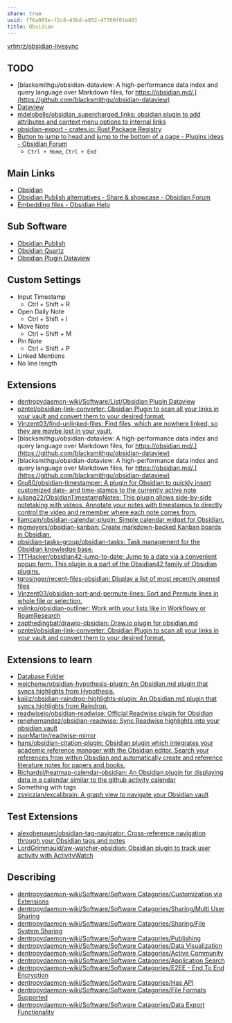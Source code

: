 ```yaml
---
share: true
uuid: f76a085e-f2c8-43bd-a852-47760f01e401
title: Obsidian
---
```

[vrtmrz/obsidian-livesync](https://github.com/vrtmrz/obsidian-livesync)

## TODO

* [blacksmithgu/obsidian-dataview: A high-performance data index and query language over Markdown files, for https://obsidian.md/.](https://github.com/blacksmithgu/obsidian-dataview)
* [Dataview](https://blacksmithgu.github.io/obsidian-dataview/)
* [mdelobelle/obsidian\_supercharged\_links: obsidian plugin to add attributes and context menu options to internal links](https://github.com/mdelobelle/obsidian_supercharged_links)
* [obsidian-export - crates.io: Rust Package Registry](https://crates.io/crates/obsidian-export)
* [Button to jump to head and jump to the bottom of a page - Plugins ideas - Obsidian Forum](https://forum.obsidian.md/t/button-to-jump-to-head-and-jump-to-the-bottom-of-a-page/18765)
	* `Ctrl + Home`, `Ctrl + End`
## Main Links

* [Obsidian](https://obsidian.md/)
* [Obsidian Publish alternatives - Share & showcase - Obsidian Forum](https://forum.obsidian.md/t/obsidian-publish-alternatives/22886)
* [Embedding files - Obsidian Help](https://help.obsidian.md/Linking+notes+and+files/Embedding+files)

## Sub Software

* [Obsidian Publish](/7e20362a-e34a-4158-9e39-9a902a082ccf)
* [Obsidian Quartz](/9b6bc4c9-4b11-46b9-a142-e6b4d84b8e92)
* [Obsidian Plugin Dataview](/15656536-0c67-42f0-898b-263e3287568d)

## Custom Settings

* Input Timestamp
	* Ctrl + Shift + R
* Open Daily Note
	* Ctrl + Shift + I
* Move Note
	* Ctrl + Shift + M
* Pin Note
	* Ctrl + Shift + P
* Linked Mentions
* No line length

## Extensions

* [dentropydaemon-wiki/Software/List/Obsidian Plugin Dataview](/undefined)
* [ozntel/obsidian-link-converter: Obsidian Plugin to scan all your links in your vault and convert them to your desired format.](https://github.com/ozntel/obsidian-link-converter)
* [Vinzent03/find-unlinked-files: Find files, which are nowhere linked, so they are maybe lost in your vault.](https://github.com/Vinzent03/find-unlinked-files)
* [blacksmithgu/obsidian-dataview: A high-performance data index and query language over Markdown files, for https://obsidian.md/.](https://github.com/blacksmithgu/obsidian-dataview)
* [blacksmithgu/obsidian-dataview: A high-performance data index and query language over Markdown files, for https://obsidian.md/.](https://github.com/blacksmithgu/obsidian-dataview)
* [Gru80/obsidian-timestamper: A plugin for Obsidian to quickly insert customized date- and time-stamps to the currently active note](https://github.com/Gru80/obsidian-timestamper)
* [juliang22/ObsidianTimestampNotes: This plugin allows side-by-side notetaking with videos. Annotate your notes with timestamps to directly control the video and remember where each note comes from.](https://github.com/juliang22/ObsidianTimestampNotes)
* [liamcain/obsidian-calendar-plugin: Simple calendar widget for Obsidian.](https://github.com/liamcain/obsidian-calendar-plugin)
* [mgmeyers/obsidian-kanban: Create markdown-backed Kanban boards in Obsidian.](https://github.com/mgmeyers/obsidian-kanban)
* [obsidian-tasks-group/obsidian-tasks: Task management for the Obsidian knowledge base.](https://github.com/obsidian-tasks-group/obsidian-tasks)
* [TfTHacker/obsidian42-jump-to-date: Jump to a date via a convenient popup form. This plugin is a part of the Obsidian42 family of Obsidian plugins.](https://github.com/TfTHacker/obsidian42-jump-to-date)
* [tgrosinger/recent-files-obsidian: Display a list of most recently opened files](https://github.com/tgrosinger/recent-files-obsidian)
* [Vinzent03/obsidian-sort-and-permute-lines: Sort and Permute lines in whole file or selection.](https://github.com/Vinzent03/obsidian-sort-and-permute-lines)
* [vslinko/obsidian-outliner: Work with your lists like in Workflowy or RoamResearch](https://github.com/vslinko/obsidian-outliner)
* [zapthedingbat/drawio-obsidian: Draw.io plugin for obsidian.md](https://github.com/zapthedingbat/drawio-obsidian)
* [ozntel/obsidian-link-converter: Obsidian Plugin to scan all your links in your vault and convert them to your desired format.](https://github.com/ozntel/obsidian-link-converter)

## Extensions to learn

* [Database Folder](https://rafaelgb.github.io/obsidian-db-folder/)
* [weichenw/obsidian-hypothesis-plugin: An Obsidian.md plugin that syncs highlights from Hypothesis.](https://github.com/weichenw/obsidian-hypothesis-plugin)
* [kaiiiz/obsidian-raindrop-highlights-plugin: An Obsidian.md plugin that syncs highlights from Raindrop.](https://github.com/kaiiiz/obsidian-raindrop-highlights-plugin)
* [readwiseio/obsidian-readwise: Official Readwise plugin for Obsidian](https://github.com/readwiseio/obsidian-readwise)
* [renehernandez/obsidian-readwise: Sync Readwise highlights into your obsidian vault](https://github.com/renehernandez/obsidian-readwise)
* [jsonMartin/readwise-mirror](https://github.com/jsonMartin/readwise-mirror)
* [hans/obsidian-citation-plugin: Obsidian plugin which integrates your academic reference manager with the Obsidian editor. Search your references from within Obsidian and automatically create and reference literature notes for papers and books.](https://github.com/hans/obsidian-citation-plugin)
* [Richardsl/heatmap-calendar-obsidian: An Obsidian plugin for displaying data in a calendar similar to the github activity calendar](https://github.com/Richardsl/heatmap-calendar-obsidian)
* Something with tags
* [zsviczian/excalibrain: A graph view to navigate your Obsidian vault](https://github.com/zsviczian/excalibrain)

## Test Extensions

* [alexobenauer/obsidian-tag-navigator: Cross-reference navigation through your Obsidian tags and notes](https://github.com/alexobenauer/obsidian-tag-navigator)
* [LordGrimmauld/aw-watcher-obsidian: Obsidian plugin to track user activity with ActivityWatch](https://github.com/LordGrimmauld/aw-watcher-obsidian)

## Describing

* [dentropydaemon-wiki/Software/Software Catagories/Customization via Extensions](/undefined)
* [dentropydaemon-wiki/Software/Software Catagories/Sharing/Multi User Sharing](/undefined)
* [dentropydaemon-wiki/Software/Software Catagories/Sharing/File System Sharing](/undefined)
* [dentropydaemon-wiki/Software/Software Catagories/Publishing](/undefined)
* [dentropydaemon-wiki/Software/Software Catagories/Data Visualization](/undefined)
* [dentropydaemon-wiki/Software/Software Catagories/Active Community](/undefined)
* [dentropydaemon-wiki/Software/Software Catagories/Application Search](/undefined)
* [dentropydaemon-wiki/Software/Software Catagories/E2EE - End To End Encryption](/undefined)
* [dentropydaemon-wiki/Software/Software Catagories/Has API](/undefined)
* [dentropydaemon-wiki/Software/Software Catagories/File Formats Supported](/undefined)
* [dentropydaemon-wiki/Software/Software Catagories/Data Export Functionality](/undefined)